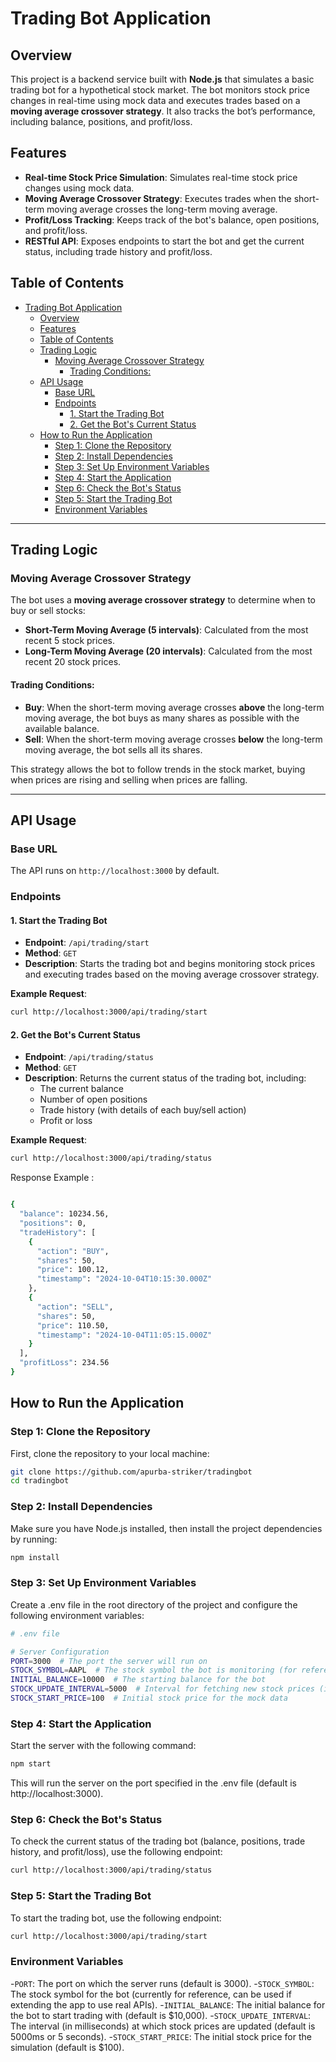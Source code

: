 # Trading Bot Application

## Overview
This project is a backend service built with **Node.js** that simulates a basic trading bot for a hypothetical stock market. The bot monitors stock price changes in real-time using mock data and executes trades based on a **moving average crossover strategy**. It also tracks the bot’s performance, including balance, positions, and profit/loss.

## Features
- **Real-time Stock Price Simulation**: Simulates real-time stock price changes using mock data.
- **Moving Average Crossover Strategy**: Executes trades when the short-term moving average crosses the long-term moving average.
- **Profit/Loss Tracking**: Keeps track of the bot's balance, open positions, and profit/loss.
- **RESTful API**: Exposes endpoints to start the bot and get the current status, including trade history and profit/loss.
  
## Table of Contents
- [Trading Bot Application](#trading-bot-application)
  - [Overview](#overview)
  - [Features](#features)
  - [Table of Contents](#table-of-contents)
  - [Trading Logic](#trading-logic)
    - [Moving Average Crossover Strategy](#moving-average-crossover-strategy)
      - [Trading Conditions:](#trading-conditions)
  - [API Usage](#api-usage)
    - [Base URL](#base-url)
    - [Endpoints](#endpoints)
      - [1. Start the Trading Bot](#1-start-the-trading-bot)
      - [2. Get the Bot's Current Status](#2-get-the-bots-current-status)
  - [How to Run the Application](#how-to-run-the-application)
    - [Step 1: Clone the Repository](#step-1-clone-the-repository)
    - [Step 2: Install Dependencies](#step-2-install-dependencies)
    - [Step 3: Set Up Environment Variables](#step-3-set-up-environment-variables)
    - [Step 4: Start the Application](#step-4-start-the-application)
    - [Step 6: Check the Bot's Status](#step-6-check-the-bots-status)
    - [Step 5: Start the Trading Bot](#step-5-start-the-trading-bot)
    - [Environment Variables](#environment-variables)

---

## Trading Logic

### Moving Average Crossover Strategy
The bot uses a **moving average crossover strategy** to determine when to buy or sell stocks:
- **Short-Term Moving Average (5 intervals)**: Calculated from the most recent 5 stock prices.
- **Long-Term Moving Average (20 intervals)**: Calculated from the most recent 20 stock prices.

#### Trading Conditions:
- **Buy**: When the short-term moving average crosses **above** the long-term moving average, the bot buys as many shares as possible with the available balance.
- **Sell**: When the short-term moving average crosses **below** the long-term moving average, the bot sells all its shares.

This strategy allows the bot to follow trends in the stock market, buying when prices are rising and selling when prices are falling.

---

## API Usage

### Base URL
The API runs on `http://localhost:3000` by default.

### Endpoints

#### 1. Start the Trading Bot
- **Endpoint**: `/api/trading/start`
- **Method**: `GET`
- **Description**: Starts the trading bot and begins monitoring stock prices and executing trades based on the moving average crossover strategy.
  
**Example Request**:
```bash
curl http://localhost:3000/api/trading/start
```
#### 2. Get the Bot's Current Status
- **Endpoint**: `/api/trading/status`
- **Method**: `GET`
- **Description**: Returns the current status of the trading bot, including:
  - The current balance
  - Number of open positions
  - Trade history (with details of each buy/sell action)
  - Profit or loss

**Example Request**:
```bash
curl http://localhost:3000/api/trading/status
```
Response Example :
```bash

{
  "balance": 10234.56,
  "positions": 0,
  "tradeHistory": [
    {
      "action": "BUY",
      "shares": 50,
      "price": 100.12,
      "timestamp": "2024-10-04T10:15:30.000Z"
    },
    {
      "action": "SELL",
      "shares": 50,
      "price": 110.50,
      "timestamp": "2024-10-04T11:05:15.000Z"
    }
  ],
  "profitLoss": 234.56
}
```

## How to Run the Application

### Step 1: Clone the Repository
First, clone the repository to your local machine:
```bash
git clone https://github.com/apurba-striker/tradingbot
cd tradingbot
```

### Step 2: Install Dependencies
Make sure you have Node.js installed, then install the project dependencies by running:
```bash
npm install
```
### Step 3: Set Up Environment Variables
Create a .env file in the root directory of the project and configure the following environment variables:
```bash
# .env file

# Server Configuration
PORT=3000  # The port the server will run on
STOCK_SYMBOL=AAPL  # The stock symbol the bot is monitoring (for reference)
INITIAL_BALANCE=10000  # The starting balance for the bot
STOCK_UPDATE_INTERVAL=5000  # Interval for fetching new stock prices (in milliseconds)
STOCK_START_PRICE=100  # Initial stock price for the mock data
```
### Step 4: Start the Application
Start the server with the following command:
```bash
npm start

```
This will run the server on the port specified in the .env file (default is http://localhost:3000).

### Step 6: Check the Bot's Status
To check the current status of the trading bot (balance, positions, trade history, and profit/loss), use the following endpoint:
```bash
curl http://localhost:3000/api/trading/status
```
### Step 5: Start the Trading Bot
To start the trading bot, use the following endpoint:
```bash
curl http://localhost:3000/api/trading/start
```
### Environment Variables
-`PORT`: The port on which the server runs (default is 3000).
-`STOCK_SYMBOL`: The stock symbol for the bot (currently for reference, can be used if extending the app to use real APIs).
-`INITIAL_BALANCE`: The initial balance for the bot to start trading with (default is $10,000).
-`STOCK_UPDATE_INTERVAL`: The interval (in milliseconds) at which stock prices are updated (default is 5000ms or 5 seconds).
-`STOCK_START_PRICE`: The initial stock price for the simulation (default is $100).

